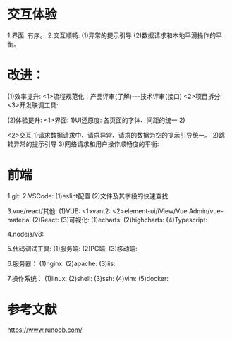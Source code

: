 # 交互体验
1.界面: 有序。
2.交互顺畅:
  (1)异常的提示引导
  (2)数据请求和本地平滑操作的平衡。

# 改进：
(1)效率提升:
  <1>流程规范化：产品评审(了解)---技术评审(接口)
  <2>项目拆分:
  <3>开发联调工具:

(2)体验提升: 
  <1>界面:
  1)UI还原度: 各页面的字体、间距的统一
  2)
  
  <2>交互
  1)请求数据请求中、请求异常、请求的数据为空的提示引导统一。
  2)跳转异常的提示引导
  3)网络请求和用户操作顺畅度的平衡:

  # 前端
  1.git:
  2.VSCode:
    (1)eslint配置
    (2)文件及其字段的快速查找
    
  3.vue/react/其他:
    (1)VUE:
      <1>vant2: 
      <2>element-ui/iView/Vue Admin/vue-material
    (2)React:
    (3)可视化: 
      (1)echarts:
      (2)highcharts:
    (4)Typescript:  

  4.nodejs/v8:

  5.代码调试工具:
    (1)服务端:
    (2)PC端:
    (3)移动端:

  6.服务器：
    (1)nginx:
    (2)apache:
    (3)iis:  

  7.操作系统：
    (1)linux:
    (2)shell:
    (3)ssh:
    (4)vim:
    (5)docker:

  # 参考文献
  https://www.runoob.com/




